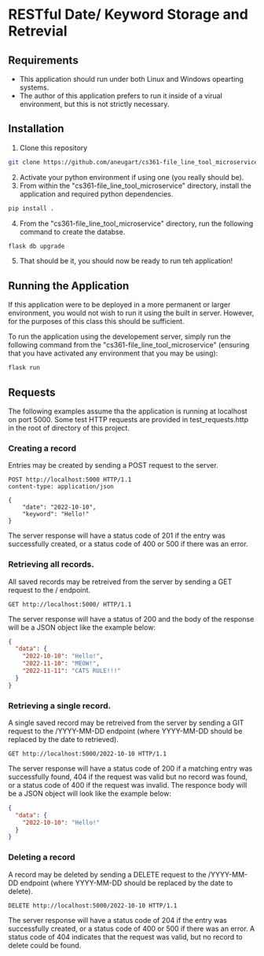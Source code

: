 # RESTful Date/ Keyword Storage and Retrevial 

## Requirements
* This application should run under both Linux and Windows opearting systems.
* The author of this application prefers to run it inside of a virual environment, but this is not strictly necessary.

## Installation

1. Clone this repository
``` bash
git clone https://github.com/aneugart/cs361-file_line_tool_microservice
```
2. Activate your python environment if using one (you really should be).
3. From within the "cs361-file_line_tool_microservice" directory, install the application and required python dependencies.
``` bash
pip install .
```
4. From the "cs361-file_line_tool_microservice" directory, run the following command to create the databse.
``` bash
flask db upgrade
```
5. That should be it, you should now be ready to run teh application!

## Running the Application

If this application were to be deployed in a more permanent or larger environment, you would not wish to run it using the built in server.  However, for the purposes of this class this should be sufficient.

To run the application using the developement server, simply run the following command from the "cs361-file_line_tool_microservice" (ensuring that you have activated any environment that you may be using):
``` bash
flask run
```

## Requests

The following examples assume tha the application is running at localhost on port 5000.  Some test HTTP requests are provided in test_requests.http in the root of directory of this project.

### Creating a record

Entries may be created by sending a POST request to the server.

``` http
POST http://localhost:5000 HTTP/1.1
content-type: application/json

{
    "date": "2022-10-10",
    "keyword": "Hello!"
}
```

The server response will have a status code of 201 if the entry was successfully created, or a status code of 400 or 500 if there was an error.

### Retrieving all records.

All saved records may be retreived from the server by sending a GET request to the / endpoint.

``` http
GET http://localhost:5000/ HTTP/1.1
```

The server response will have a status of 200 and the body of the response will be a JSON object like the example below:
``` json
{
  "data": {
    "2022-10-10": "Hello!",
    "2022-11-10": "MEOW!",
    "2022-11-11": "CATS RULE!!!"
  }
}
```

### Retrieving a single record.

A single saved record may be retreived from the server by sending a GIT request to the /YYYY-MM-DD endpoint (where YYYY-MM-DD should be replaced by the date to retrieved).

```http
GET http://localhost:5000/2022-10-10 HTTP/1.1
```
The server response will have a status code of 200 if a matching entry was successfully found, 404 if the request was valid but no record was found, or a status code of 400 if the request was invalid.  The responce body will be a JSON object will look like the example below:  

``` json
{
  "data": {
    "2022-10-10": "Hello!"
  }
}
```

### Deleting a record
A record may be deleted by sending a DELETE request to the /YYYY-MM-DD endpoint (where YYYY-MM-DD should be replaced by the date to delete).
``` http
DELETE http://localhost:5000/2022-10-10 HTTP/1.1
```

The server response will have a status code of 204 if the entry was successfully created, or a status code of 400 or 500 if there was an error.  A status code of 404 indicates that the request was valid, but no record to delete could be found.